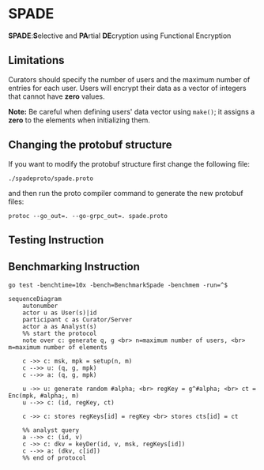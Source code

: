 # SPADE
**SPADE**:**S**elective and **PA**rtial **DE**cryption using Functional Encryption


## Limitations
Curators should specify the number of users and the maximum number of entries for each user.
Users will encrypt their data as a vector of integers that cannot have **zero** values.

**Note:** Be careful when defining users' data vector using `make()`; 
it assigns a **zero** to the elements when initializing them.

## Changing the protobuf structure
If you want to modify the protobuf structure first change the following file:

    ./spadeproto/spade.proto

and then run the proto compiler command to generate the new protobuf files:

    protoc --go_out=. --go-grpc_out=. spade.proto 

    
## Testing Instruction


## Benchmarking Instruction

    go test -benchtime=10x -bench=BenchmarkSpade -benchmem -run=^$



```mermaid
sequenceDiagram
    autonumber
    actor u as User(s)|id
    participant c as Curator/Server
    actor a as Analyst(s)
    %% start the protocol 
    note over c: generate q, g <br> n=maximum number of users, <br> m=maximum number of elements

    c ->> c: msk, mpk = setup(n, m)
    c -->> u: (q, g, mpk)
    c -->> a: (q, g, mpk)

    u ->> u: generate random #alpha; <br> regKey = g^#alpha; <br> ct = Enc(mpk, #alpha;, m)
    u -->> c: (id, regKey, ct)

    c ->> c: stores regKeys[id] = regKey <br> stores cts[id] = ct

    %% analyst query
    a -->> c: (id, v)
    c ->> c: dkv = keyDer(id, v, msk, regKeys[id])
    c -->> a: (dkv, c[id])
    %% end of protocol
```
